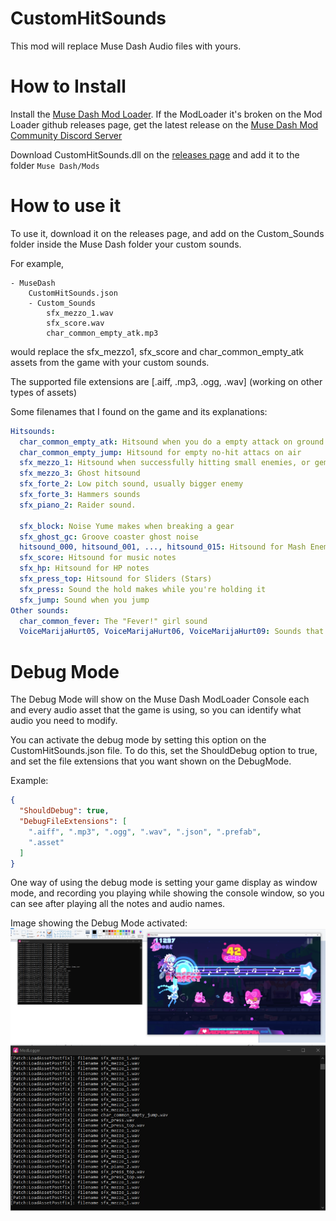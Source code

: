 
# CustomHitSounds
This mod will replace Muse Dash Audio files with yours.

# How to Install
Install the [Muse Dash Mod Loader](https://github.com/mo10/MuseDashModLoader/). If the ModLoader it's broken on the Mod Loader github releases page, get the latest release on the [Muse Dash Mod Community Discord Server](https://discord.gg/mdmc)

Download CustomHitSounds.dll on the [releases page](https://github.com/domgjntoki/CustomHitSounds/releases/tag/Release) and add it to the folder `Muse Dash/Mods `

# How to use it
To use it, download it on the releases page, and add on the Custom_Sounds folder inside the Muse Dash folder your custom sounds.

For example,
```
- MuseDash
    CustomHitSounds.json
    - Custom_Sounds
        sfx_mezzo_1.wav
        sfx_score.wav
        char_common_empty_atk.mp3
```
would replace the sfx_mezzo1, sfx_score and char_common_empty_atk assets from the game with your custom sounds.

The supported file extensions are [.aiff, .mp3, .ogg, .wav] (working on other types of assets)

Some filenames that I found on the game and its explanations:

```yaml
Hitsounds:
  char_common_empty_atk: Hitsound when you do a empty attack on ground
  char_common_empty_jump: Hitsound for empty no-hit attacs on air
  sfx_mezzo_1: Hitsound when successfully hitting small enemies, or geminis.
  sfx_mezzo_3: Ghost hitsound
  sfx_forte_2: Low pitch sound, usually bigger enemy
  sfx_forte_3: Hammers sounds
  sfx_piano_2: Raider sound.
  
  sfx_block: Noise Yume makes when breaking a gear
  sfx_ghost_gc: Groove coaster ghost noise
  hitsound_000, hitsound_001, ..., hitsound_015: Hitsound for Mash Enemies,  you advance on each audio the more you hit.
  sfx_score: Hitsound for music notes
  sfx_hp: Hitsound for HP notes
  sfx_press_top: Hitsound for Sliders (Stars)
  sfx_press: Sound the hold makes while you're holding it
  sfx_jump: Sound when you jump
Other sounds:
  char_common_fever: The "Fever!" girl sound
  VoiceMarijaHurt05, VoiceMarijaHurt06, VoiceMarijaHurt09: Sounds that Marija makes when hurt 
```

# Debug Mode
The Debug Mode will show on the Muse Dash ModLoader Console each and every audio asset that the game is using, so you can identify what audio you need to modify.

You can activate the debug mode by setting this option on the CustomHitSounds.json file.
To do this, set the ShouldDebug option to true,
and set the file extensions that you want shown on the DebugMode.

Example:
```json
{
  "ShouldDebug": true,
  "DebugFileExtensions": [
    ".aiff", ".mp3", ".ogg", ".wav", ".json", ".prefab",
    ".asset"
  ]
}
```

One way of using the debug mode is setting your game display as window mode, and recording you playing while showing the console window, so you can see after playing all the notes and audio names.

Image showing the Debug Mode activated:
![Using debug mode](readme_resources/DebugExample.png)
![Debug Window](readme_resources/DebugLog.png)

